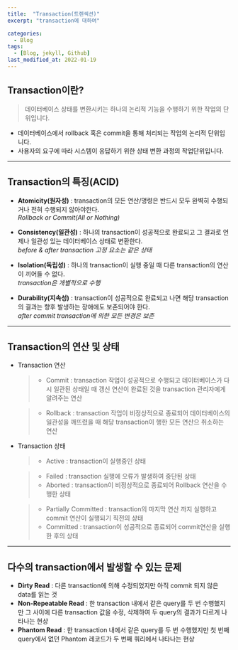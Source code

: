 ```yaml
---
title:  "Transaction(트렌섹션)"
excerpt: "transaction에 대하여"

categories:
  - Blog
tags:
  - [Blog, jekyll, Github]
last_modified_at: 2022-01-19
---
```


## Transaction이란? 

> 데이터베이스 상태를 변환시키는 하나의 논리적 기능을 수행하기 위한 작업의 단위입니다.

- 데이터베이스에서 rollback 혹은 commit을 통해 처리되는 작업의 논리적 단위입니다.
- 사용자의 요구에 따라 시스템이 응답하기 위한 상태 변환 과정의 작업단위입니다.

---

## Transaction의 특징(ACID)

- **Atomicity(원자성)** : transaction의 모든 연산/명령은 반드시 모두 완벽히 수행되거나 전혀 수행되지 않아야한다.   
*Rollback or Commit(All or Nothing)*

- **Consistency(일관성)** : 하나의 transaction이 성공적으로 완료되고 그 결과로 언제나 일관성 있는 데이터베이스 상태로 변환한다.  
*before & after transaction 고정 요소는 같은 상태*

- **Isolation(독립성)** : 하나의 transaction이 실행 중일 때 다른 transaction의 연산이 끼어들 수 없다.   
*transaction은 개별적으로 수행*

- **Durability(지속성)** : transaction이 성공적으로 완료되고 나면 해당 transaction의 결과는 향후 발생하는 장애에도 보존되어야 한다.   
*after commit transaction에 의한 모든 변경은 보존* 

---

## Transaction의 연산 및 상태

- Transaction 연산

    > - Commit : transaction 작업이 성공적으로 수행되고 데이터베이스가 다시 일관된 상태일 때 갱신 연산이 완료된 것을 transaction 관리자에게 알려주는 연산

    > - Rollback : transaction 작업이 비정상적으로 종료되어 데이터베이스의 일관성을 깨뜨렸을 때 해당 transaction이 행한 모든 연산으 취소하는 연산

- Transaction 상태
    > - Active : transaction이 실행중인 상태

    > - Failed : transaction 실행에 오류가 발생하여 중단된 상태
    > - Aborted : transaction이 비정상적으로 종료되어 Rollback 연산을 수행한 상태

    > - Partially Committed : transaction의 마지막 연산 까지 실행하고 commit 연산이 실행되기 직전의 상태
    > - Committed : transaction이 성공적으로 종료되어 commit연산을 실행한 후의 상태

---

## 다수의 transaction에서 발생할 수 있는 문제

- **Dirty Read** : 다른 transaction에 의해 수정되었지만 아직 commit 되지 않은 data를 읽는 것
- **Non-Repeatable Read** : 한 transaction 내에서 같은 query를 두 번 수행했지만 그 사이에 다른 transaction 값을 수정, 삭제하여 두 query의 결과가 다르게 나타나는 현상
- **Phantom Read** : 한 transaction 내에서 같은 query를 두 번 수행했지만 첫 번째 query에서 없던 Phantom 레코드가 두 번째 쿼리에서 나타나는 현상